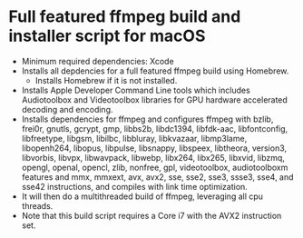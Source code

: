 # Full featured ffmpeg build and installer script for macOS

- Minimum required dependencies: Xcode
- Installs all depdencies for a full featured ffmpeg build using Homebrew.
	- Installs Homebrew if it is not installed.
- Installs Apple Developer Command Line tools which includes Audiotoolbox and Videotoolbox libraries for GPU hardware accelerated decoding and encoding. 
- Installs dependencies for ffmpeg and configures ffmpeg with bzlib, frei0r, gnutls, gcrypt, gmp, libbs2b, libdc1394, libfdk-aac, libfontconfig, libfreetype, libgsm, libilbc, libbluray, libkvazaar, libmp3lame, libopenh264, libopus, libpulse, libsnappy, libspeex, libtheora, version3, libvorbis, libvpx, libwavpack, libwebp, libx264, libx265, libxvid, libzmq, opengl, openal, opencl, zlib, nonfree, gpl, videotoolbox, audiotoolboxm features and mmx, mmxext, avx, avx2, sse, sse2, sse3, ssse3, sse4, and sse42 instructions, and compiles with link time optimization.
- It will then do a multithreaded build of ffmpeg, leveraging all cpu threads.
- Note that this build script requires a Core i7 with the AVX2 instruction set.
